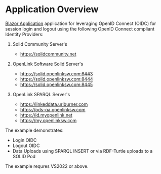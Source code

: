 # Application Overview

[Blazor Application](https://learn.microsoft.com/en-us/aspnet/core/blazor/?view=aspnetcore-6.0) application for leveraging OpenID Connect (OIDC) for session login and logout using the following OpenID Connect compliant Identity Providers:

1. Solid Community Server's 
    - https://solidcommunity.net

2. OpenLink Software Solid Server's  
    - https://solid.openlinksw.com:8443
    - https://solid.openlinksw.com:8444
    - https://solid.openlinksw.com:8445

3. OpenLink SPARQL Server's
    - https://linkeddata.uriburner.com
    - https://ods-qa.openlinksw.com
    - https://id.myopenlink.net
    - https://my.openlinksw.com

The example demonstrates:
 - Login OIDC
 - Logout OIDC
 - Data Uploads using SPARQL INSERT or via RDF-Turtle uploads to a SOLID Pod


The example requres VS2022 or above.
